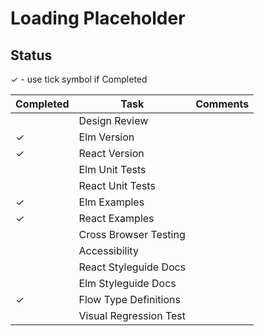 # Loading Placeholder

## Status
✓ - use tick symbol if Completed

| Completed | Task                   | Comments                                          |
| --------- | ---------------------- | ------------------------------------------------- |
|           | Design Review          |                                                   |
|     ✓     | Elm Version            |                                                   |
|     ✓     | React Version          |                                                   |
|           | Elm Unit Tests         |                                                   |
|           | React Unit Tests       |                                                   |
|     ✓     | Elm Examples           |                                                   |
|     ✓     | React Examples         |                                                   |
|           | Cross Browser Testing  |                                                   |
|           | Accessibility          |                                                   |
|           | React Styleguide Docs  |                                                   |
|           | Elm Styleguide Docs    |                                                   |
|     ✓     | Flow Type Definitions   |                                                   |
|           | Visual Regression Test |                                                   |
